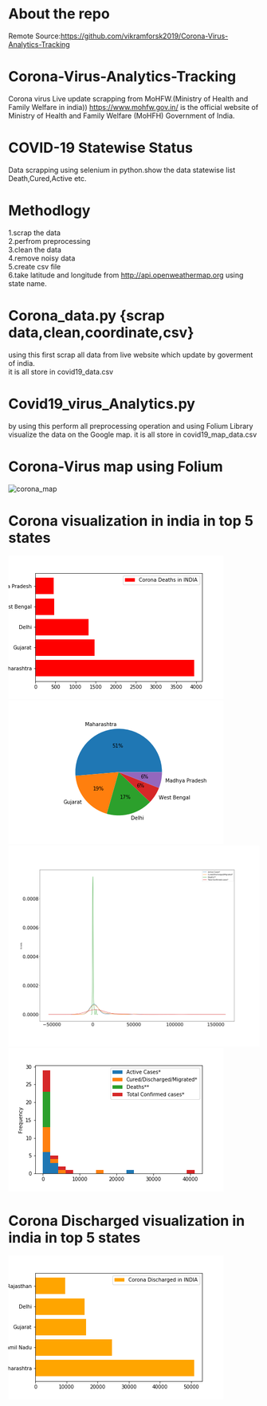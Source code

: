 # About the repo
Remote Source:https://github.com/vikramforsk2019/Corona-Virus-Analytics-Tracking

# Corona-Virus-Analytics-Tracking
Corona virus Live update scrapping from MoHFW.(Ministry of Health and Family Welfare in india))
https://www.mohfw.gov.in/ is the official website of Ministry of Health and Family Welfare (MoHFH) Government of India.
# COVID-19 Statewise Status
Data scrapping using selenium in python.show the data statewise list Death,Cured,Active etc.
# Methodlogy
1.scrap the data </br>
2.perfrom preprocessing </br>
3.clean the data <br>
4.remove noisy data <br>
5.create csv file <br>
6.take latitude and longitude from http://api.openweathermap.org using state name.
# Corona_data.py {scrap data,clean,coordinate,csv}
using this first scrap all data from live website which update by goverment of india.</br>
it is all store in covid19_data.csv
# Covid19_virus_Analytics.py 
by using this perform all preprocessing operation and using Folium Library visualize the data on the Google map.
it is all store in covid19_map_data.csv
# Corona-Virus map using Folium 
![corona_map](https://user-images.githubusercontent.com/51817568/84761826-a217db00-afe7-11ea-81fa-adbe854fe226.png)
# Corona visualization in india in top 5 states
![Corona Deaths](Death.png)
![Corona Deaths](Death2.png)
![Corona Deaths](foo.png)
![Corona Deaths](foo2.png)
# Corona Discharged visualization in india in top 5 states
![Corona Deaths](Recover.png)

